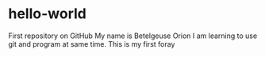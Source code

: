 # hello-world
First repository on GitHub
My name is Betelgeuse Orion
I am learning to use git and program at same time.
This is my first foray
